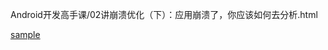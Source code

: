 













Android开发高手课/02讲崩溃优化（下）：应用崩溃了，你应该如何去分析.html



[sample](https://github.com/AndroidAdvanceWithGeektime/Chapter02)

